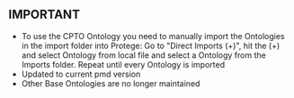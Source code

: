 ## IMPORTANT
- To use the CPTO Ontology you need to manually import the Ontologies in the import folder into Protege: Go to "Direct Imports (+)", hit the (+) and select Ontology from local file and select a Ontology from the Imports folder. Repeat until every Ontology is imported
- Updated to current pmd version
- Other Base Ontologies are no longer maintained
